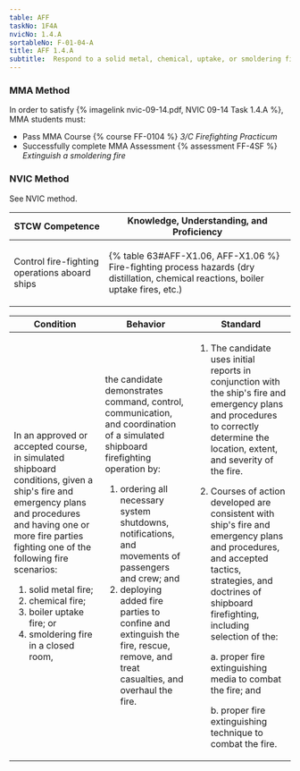```yaml
---
table: AFF
taskNo: 1F4A
nvicNo: 1.4.A 
sortableNo: F-01-04-A
title: AFF 1.4.A 
subtitle:  Respond to a solid metal, chemical, uptake, or smoldering fire
---
```



### MMA Method

In order to satisfy  {% imagelink nvic-09-14.pdf, NVIC 09-14 Task 1.4.A %}, MMA students must:

* Pass MMA Course {% course FF-0104 %}  *3/C Firefighting Practicum*
* Successfully complete MMA Assessment {% assessment FF-4SF %} *Extinguish a smoldering fire*


### NVIC Method

<a onclick="togglevisibility('nvic_methods')" >See NVIC method.</a>

<div id='nvic_methods' class='hide'>

<table>
<thead>
<tr>
<th class='forty'> STCW Competence </th>
<th class='sixty'> Knowledge, Understanding, and Proficiency </th>
</tr>
</thead>




<tbody>
<tr><td markdown='1'>

Control fire-fighting operations aboard ships

</td><td markdown='1'>

{% table 63#AFF-X1.06, AFF-X1.06 %} Fire-fighting process hazards (dry distillation, chemical reactions, boiler uptake fires, etc.)

</td></tr>


</tbody>
</table>


<table>
<thead>
<tr><th class='twenty'>  Condition </th><th class='twenty'> Behavior </th><th  class='sixty'>Standard </th></tr>
</thead>
<tbody >



<tr><td markdown='1'>

In an approved or accepted course, in simulated shipboard conditions, given a ship's fire and emergency plans and procedures and having one or more fire parties fighting one of the following fire scenarios:

1. solid metal fire;
2. chemical fire;
3. boiler uptake fire; or
4. smoldering fire in a closed room,

</td><td markdown='1'>

the candidate demonstrates command, control, communication, and coordination of a simulated shipboard firefighting operation by:

1. ordering all necessary system shutdowns, notifications, and movements of passengers and crew; and
2. deploying added fire parties to confine and extinguish the fire, rescue, remove, and treat casualties, and overhaul the fire.

<br>

<div class="tooltip" markdown='1'>



</div>


</td><td markdown='1'>

1. The candidate uses initial reports in conjunction with the ship's fire and emergency plans and procedures to correctly determine the location, extent, and severity of the fire.
2. Courses of action developed are consistent with ship's fire and emergency plans and procedures, and accepted tactics, strategies, and doctrines of shipboard firefighting, including selection of the:

	a. proper fire extinguishing media to combat the fire; and

	b. proper fire extinguishing technique to combat the fire.

</td></tr>
</tbody>
</table>
</div>
